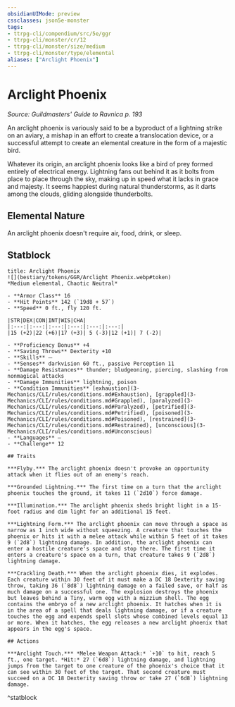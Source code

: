 ```yaml
---
obsidianUIMode: preview
cssclasses: json5e-monster
tags:
- ttrpg-cli/compendium/src/5e/ggr
- ttrpg-cli/monster/cr/12
- ttrpg-cli/monster/size/medium
- ttrpg-cli/monster/type/elemental
aliases: ["Arclight Phoenix"]
---
```

# Arclight Phoenix
*Source: Guildmasters' Guide to Ravnica p. 193*  

An arclight phoenix is variously said to be a byproduct of a lightning strike on an aviary, a mishap in an effort to create a translocation device, or a successful attempt to create an elemental creature in the form of a majestic bird.

Whatever its origin, an arclight phoenix looks like a bird of prey formed entirely of electrical energy. Lightning fans out behind it as it bolts from place to place through the sky, making up in speed what it lacks in grace and majesty. It seems happiest during natural thunderstorms, as it darts among the clouds, gliding alongside thunderbolts.

## Elemental Nature

An arclight phoenix doesn't require air, food, drink, or sleep.

## Statblock

```ad-statblock
title: Arclight Phoenix
![](bestiary/tokens/GGR/Arclight Phoenix.webp#token)
*Medium elemental, Chaotic Neutral*

- **Armor Class** 16
- **Hit Points** 142 (`19d8 + 57`)
- **Speed** 0 ft., fly 120 ft.

|STR|DEX|CON|INT|WIS|CHA|
|:---:|:---:|:---:|:---:|:---:|:---:|
|15 (+2)|22 (+6)|17 (+3)| 5 (-3)|12 (+1)| 7 (-2)|

- **Proficiency Bonus** +4
- **Saving Throws** Dexterity +10
- **Skills** ⏤
- **Senses** darkvision 60 ft., passive Perception 11
- **Damage Resistances** thunder; bludgeoning, piercing, slashing from nonmagical attacks
- **Damage Immunities** lightning, poison
- **Condition Immunities** [exhaustion](3-Mechanics/CLI/rules/conditions.md#Exhaustion), [grappled](3-Mechanics/CLI/rules/conditions.md#Grappled), [paralyzed](3-Mechanics/CLI/rules/conditions.md#Paralyzed), [petrified](3-Mechanics/CLI/rules/conditions.md#Petrified), [poisoned](3-Mechanics/CLI/rules/conditions.md#Poisoned), [restrained](3-Mechanics/CLI/rules/conditions.md#Restrained), [unconscious](3-Mechanics/CLI/rules/conditions.md#Unconscious)
- **Languages** —
- **Challenge** 12

## Traits

***Flyby.*** The arclight phoenix doesn't provoke an opportunity attack when it flies out of an enemy's reach.

***Grounded Lightning.*** The first time on a turn that the arclight phoenix touches the ground, it takes 11 (`2d10`) force damage.

***Illumination.*** The arclight phoenix sheds bright light in a 15-foot radius and dim light for an additional 15 feet.

***Lightning Form.*** The arclight phoenix can move through a space as narrow as 1 inch wide without squeezing. A creature that touches the phoenix or hits it with a melee attack while within 5 feet of it takes 9 (`2d8`) lightning damage. In addition, the arclight phoenix can enter a hostile creature's space and stop there. The first time it enters a creature's space on a turn, that creature takes 9 (`2d8`) lightning damage.

***Crackling Death.*** When the arclight phoenix dies, it explodes. Each creature within 30 feet of it must make a DC 18 Dexterity saving throw, taking 36 (`8d8`) lightning damage on a failed save, or half as much damage on a successful one. The explosion destroys the phoenix but leaves behind a Tiny, warm egg with a mizzium shell. The egg contains the embryo of a new arclight phoenix. It hatches when it is in the area of a spell that deals lightning damage, or if a creature touches the egg and expends spell slots whose combined levels equal 13 or more. When it hatches, the egg releases a new arclight phoenix that appears in the egg's space.

## Actions

***Arclight Touch.*** *Melee Weapon Attack:* `+10` to hit, reach 5 ft., one target. *Hit:* 27 (`6d8`) lightning damage, and lightning jumps from the target to one creature of the phoenix's choice that it can see within 30 feet of the target. That second creature must succeed on a DC 18 Dexterity saving throw or take 27 (`6d8`) lightning damage.
```
^statblock